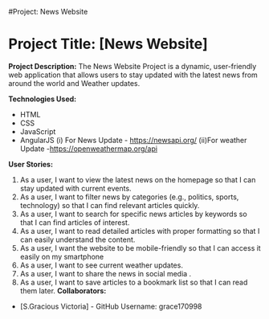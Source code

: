 #Project: News Website

# Project Title: [News Website]

**Project Description:** The News Website Project is a dynamic, user-friendly web application that allows users to stay updated with the latest news from around the world and Weather updates.

**Technologies Used:**

*   HTML
*   CSS
*   JavaScript
*   AngularJS
    (i) For News Update - https://newsapi.org/
    (ii)For weather Update -https://openweathermap.org/api
  

**User Stories:** 

1.  As a user, I want to view the latest news on the homepage so that I can stay updated with current events.
2.  As a user, I want to filter news by categories (e.g., politics, sports, technology) so that I can find relevant articles quickly.
3.  As a user, I want to search for specific news articles by keywords so that I can find articles of interest.
4.  As a user, I want to read detailed articles with proper formatting so that I can easily understand the content.
5.  As a user, I want the website to be mobile-friendly so that I can access it easily on my smartphone
6.  As a user, I want to see current weather updates.
7.  As a user, I want to share the news in social media .
8.  As a user, I want to save articles to a bookmark list so that I can read them later.
**Collaborators:**

*   [S.Gracious Victoria] - GitHub Username: grace170998

